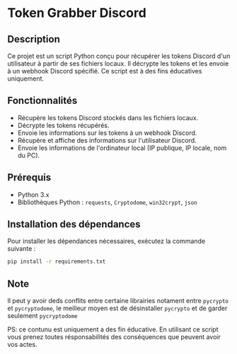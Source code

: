 # Token Grabber Discord

## Description

Ce projet est un script Python conçu pour récupérer les tokens Discord d'un utilisateur à partir de ses fichiers locaux. Il décrypte les tokens et les envoie à un webhook Discord spécifié. Ce script est à des fins éducatives uniquement.

## Fonctionnalités

- Récupère les tokens Discord stockés dans les fichiers locaux.
- Décrypte les tokens récupérés.
- Envoie les informations sur les tokens à un webhook Discord.
- Récupère et affiche des informations sur l'utilisateur Discord.
- Envoie les informations de l'ordinateur local (IP publique, IP locale, nom du PC).

## Prérequis

- Python 3.x
- Bibliothèques Python : `requests`, `Cryptodome`, `win32crypt`, `json`

## Installation des dépendances

Pour installer les dépendances nécessaires, exécutez la commande suivante :

```bash
pip install -r requirements.txt
```

## Note
Il peut y avoir deds conflits entre certaine librairies notament entre ```pycrypto``` et ```pycryptodome```, le meilleur moyen est de désinstaller ```pycrypto``` et de garder seulement ```pycryptodome```

PS: ce contunu est uniquement a des fin éducative. En utilisant ce script vous prenez toutes résponsabilités des conséquences que peuvent avoir vos actes.
